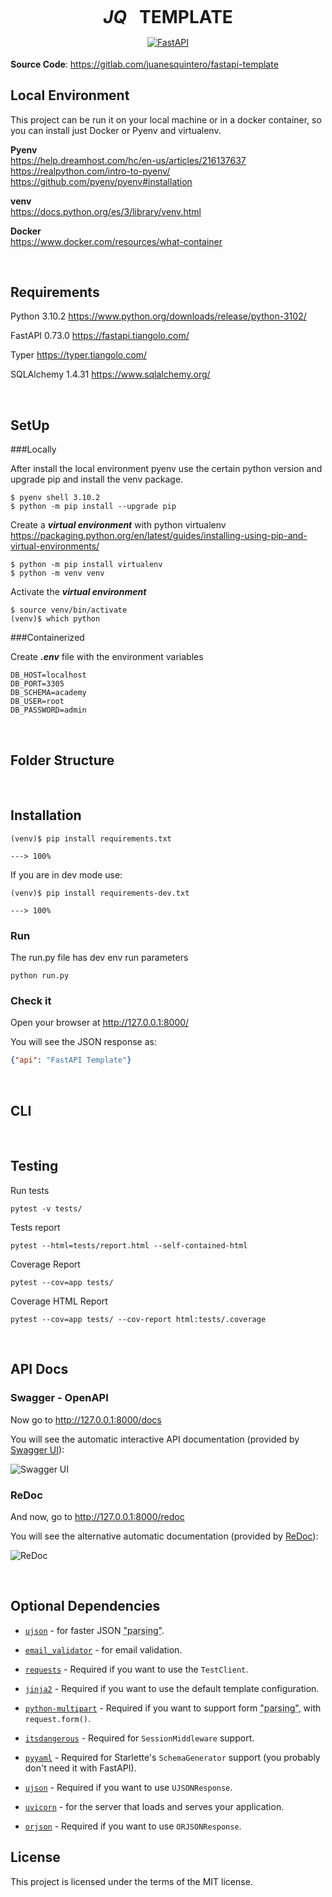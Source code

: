 <p align="center">
  <a href="https://gitlab.com/juanesquintero/fastapi-template"><img src="https://fastapi.tiangolo.com/img/logo-margin/logo-teal.png" alt="FastAPI"></a>
  
  <h1 style="margin-top: -80px;" align="center">
    <i> JQ </i> &nbsp; TEMPLATE
  </h1>
</p>

<br>


**Source Code**: <a href="https://gitlab.com/juanesquintero/fastapi-template" target="_blank"> https://gitlab.com/juanesquintero/fastapi-template </a>



## Local Environment
This project can be run it on your local machine or in a docker container,
so you can install just Docker or Pyenv and virtualenv.

  <b>Pyenv</b> <br>
  https://help.dreamhost.com/hc/en-us/articles/216137637 <br>
  https://realpython.com/intro-to-pyenv/
  https://github.com/pyenv/pyenv#installation
  
  <b>venv</b> <br>
  https://docs.python.org/es/3/library/venv.html

  <b>Docker</b> <br>
  https://www.docker.com/resources/what-container
   

<br>

## Requirements

Python 3.10.2
https://www.python.org/downloads/release/python-3102/

FastAPI 0.73.0
https://fastapi.tiangolo.com/

Typer
https://typer.tiangolo.com/

SQLAlchemy 1.4.31
https://www.sqlalchemy.org/

<br>


## SetUp

  ###Locally

  After install the local environment pyenv use the certain python version and upgrade pip and install the venv package.
  
  ````console
  $ pyenv shell 3.10.2
  $ python -m pip install --upgrade pip
  ````

  Create a <b><i>virtual environment</i></b> with python virtualenv
  https://packaging.python.org/en/latest/guides/installing-using-pip-and-virtual-environments/

  ````console
  $ python -m pip install virtualenv 
  $ python -m venv venv
  ````

  Activate the <b><i>virtual environment</i></b>

  ````console
  $ source venv/bin/activate
  (venv)$ which python
  ````
  
  ###Containerized

  Create <b><i>.env</i></b> file with the environment variables

    DB_HOST=localhost 
    DB_PORT=3305
    DB_SCHEMA=academy
    DB_USER=root
    DB_PASSWORD=admin

<br>

## Folder Structure  


<br>

## Installation
<div class="termy">

```console
(venv)$ pip install requirements.txt

---> 100%
```

</div>

If you are in dev mode use:

<div class="termy">

```console
(venv)$ pip install requirements-dev.txt

---> 100%
```

</div>


### Run
  The run.py file has dev env run parameters
  ```console
  python run.py
  ```
  

### Check it

Open your browser at <a href="http://127.0.0.1:8000/" class="external-link" target="_blank"> http://127.0.0.1:8000/ </a>

You will see the JSON response as:

```JSON
{"api": "FastAPI Template"}
```

<br>

## CLI  

<br>

## Testing
  Run tests 
  ```console
  pytest -v tests/
  ```
  Tests report 
  ```console  
  pytest --html=tests/report.html --self-contained-html
  ```
  Coverage Report
  ```console
  pytest --cov=app tests/
  ```
  Coverage HTML Report
  ```console
  pytest --cov=app tests/ --cov-report html:tests/.coverage
  ```

<br>

## API Docs

### Swagger - OpenAPI

Now go to <a href="http://127.0.0.1:8000/docs" class="external-link" target="_blank"> http://127.0.0.1:8000/docs </a>

You will see the automatic interactive API documentation (provided by <a href="https://github.com/swagger-api/swagger-ui" class="external-link" target="_blank">Swagger UI</a>):

![Swagger UI](https://fastapi.tiangolo.com/img/index/index-01-swagger-ui-simple.png)

### ReDoc

And now, go to <a href="http://127.0.0.1:8000/redoc" class="external-link" target="_blank">http://127.0.0.1:8000/redoc </a>

You will see the alternative automatic documentation (provided by <a href="https://github.com/Rebilly/ReDoc" class="external-link" target="_blank">ReDoc</a>):

![ReDoc](https://fastapi.tiangolo.com/img/index/index-02-redoc-simple.png)


<br> 

## Optional Dependencies


* <a href="https://github.com/esnme/ultrajson" target="_blank"><code>ujson</code></a> - for faster JSON <abbr title="converting the string that comes from an HTTP request into Python data">"parsing"</abbr>.
* <a href="https://github.com/JoshData/python-email-validator" target="_blank"><code>email_validator</code></a> - for email validation.


* <a href="https://requests.readthedocs.io" target="_blank"><code>requests</code></a> - Required if you want to use the `TestClient`.
* <a href="https://jinja.palletsprojects.com" target="_blank"><code>jinja2</code></a> - Required if you want to use the default template configuration.
* <a href="https://andrew-d.github.io/python-multipart/" target="_blank"><code>python-multipart</code></a> - Required if you want to support form <abbr title="converting the string that comes from an HTTP request into Python data">"parsing"</abbr>, with `request.form()`.
* <a href="https://pythonhosted.org/itsdangerous/" target="_blank"><code>itsdangerous</code></a> - Required for `SessionMiddleware` support.
* <a href="https://pyyaml.org/wiki/PyYAMLDocumentation" target="_blank"><code>pyyaml</code></a> - Required for Starlette's `SchemaGenerator` support (you probably don't need it with FastAPI).
* <a href="https://github.com/esnme/ultrajson" target="_blank"><code>ujson</code></a> - Required if you want to use `UJSONResponse`.


* <a href="https://www.uvicorn.org" target="_blank"><code>uvicorn</code></a> - for the server that loads and serves your application.
* <a href="https://github.com/ijl/orjson" target="_blank"><code>orjson</code></a> - Required if you want to use `ORJSONResponse`.



## License

This project is licensed under the terms of the MIT license.
